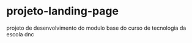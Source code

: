 # projeto-landing-page
projeto de desenvolvimento do modulo base do curso de tecnologia da escola dnc
